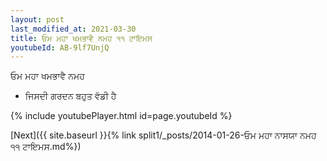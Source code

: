 ```yaml
---
layout: post
last_modified_at: 2021-03-30
title: ਓਮ ਮਹਾ ਖਮਭਾਵੈ ਨਮਹ ੧੧ ਟਾਇਮਸ
youtubeId: AB-9lf7UnjQ
---
```

 
 
 ਓਮ ਮਹਾ ਖਮਭਾਵੈ ਨਮਹ  
 
 -  ਜਿਸਦੀ ਗਰਦਨ ਬਹੁਤ ਵੱਡੀ ਹੈ 
 
  
 
  
 
 
 
 
 
 


{% include youtubePlayer.html id=page.youtubeId %}
 
[Next]({{ site.baseurl }}{% link  split1/_posts/2014-01-26-ਓਮ ਮਹਾ ਨਾਸਯਾ ਨਮਹ ੧੧ ਟਾਇਮਸ.md%})
 
